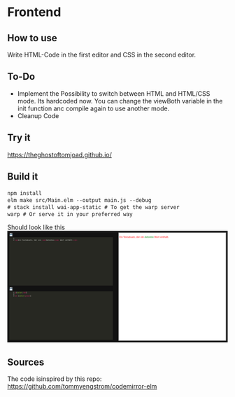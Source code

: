 # Frontend

## How to use

Write HTML-Code in the first editor and CSS in the second editor.

## To-Do

<ul>
<li>
Implement the Possibility to switch between HTML and HTML/CSS mode.
Its hardcoded now. You can change the 
viewBoth variable in the init function anc compile again to use another mode.
</li> 
<li> Cleanup Code  </li> 
</ul>

## Try it

<a href ="https://theghostoftomjoad.github.io/"> https://theghostoftomjoad.github.io/ </a>

## Build it

```shell
npm install
elm make src/Main.elm --output main.js --debug
# stack install wai-app-static # To get the warp server
warp # Or serve it in your preferred way
```

Should look like this
![CodeMirror](screenshot.png)

## Sources


The code isinspired by this repo:
https://github.com/tommyengstrom/codemirror-elm
